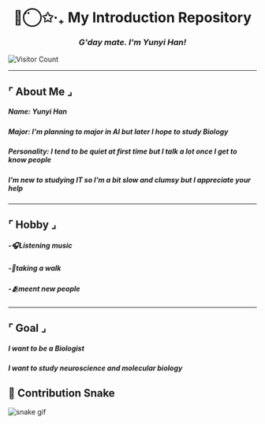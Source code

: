 


<h1 align="center">◡̈⃝✩‧₊ My Introduction Repository </h1>
<h3 align="center"><i>G'day mate. I'm Yunyi Han!</i></h3>

![Visitor Count](https://visitor-badge.laobi.icu/badge?page_id=yunyiverse0.yunyiverse0)

---

## ⌜ About Me ⌟

##### Name: Yunyi Han
##### Major: I'm planning to major in AI but later I hope to study Biology
##### Personality: I tend to be quiet at first time but I talk a lot once I get to know people
##### I'm new to studying IT so I'm a bit slow and clumsy but I appreciate your help

---

## ⌜ Hobby ⌟

##### -🎧Listening music
##### -🍃taking a walk
##### -🫂meent new people

---

## ⌜ Goal ⌟

##### I want to be a Biologist
##### I want to study neuroscience and molecular biology



## 🐍 Contribution Snake
![snake gif](https://github.com/yunyiverse0/yunyiverse0/blob/output/github-contribution-grid-snake.svg)




